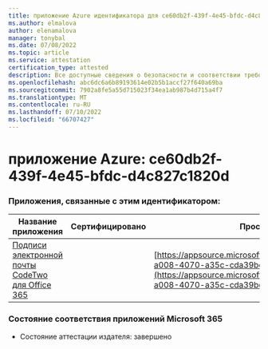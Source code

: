 ```yaml
---
title: приложение Azure идентификатора для ce60db2f-439f-4e45-bfdc-d4c827c1820d
ms.author: elmalova
author: elenamalova
manager: tonybal
ms.date: 07/08/2022
ms.topic: article
ms.service: attestation
certification_type: attested
description: Все доступные сведения о безопасности и соответствии требованиям для ce60db2f-439f-4e45-bfdc-d4c827c1820d.
ms.openlocfilehash: abc6dc6a6b89193614e02b5b1accf27f640a69ba
ms.sourcegitcommit: 7902a8fe5a55d715023f34ea1ab987b4d715a4f7
ms.translationtype: MT
ms.contentlocale: ru-RU
ms.lasthandoff: 07/10/2022
ms.locfileid: "66707427"
---
```

# <a name="azure-app-id-ce60db2f-439f-4e45-bfdc-d4c827c1820d"></a>приложение Azure: ce60db2f-439f-4e45-bfdc-d4c827c1820d


### <a name="apps-associated-with-this-id"></a>Приложения, связанные с этим идентификатором:
| **Название приложения** | **Сертифицировано** | **Просмотр в AppSource** |
|--------------|---------------|-----------------------|
| [Подписи электронной почты CodeTwo для Office 365](../forward/codetwo.3d2daeb9-a008-4070-a35c-cda39bd30a69.md) |  | [https://appsource.microsoft.com/product/office/codetwo.3d2daeb9-a008-4070-a35c-cda39bd30a69](https://appsource.microsoft.com/product/office/codetwo.3d2daeb9-a008-4070-a35c-cda39bd30a69) |

### <a name="microsoft-365-app-compliance-status"></a>Состояние соответствия приложений Microsoft 365
- Состояние аттестации издателя: завершено

